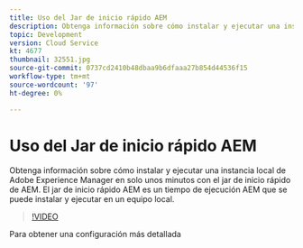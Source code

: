 ```yaml
---
title: Uso del Jar de inicio rápido AEM
description: Obtenga información sobre cómo instalar y ejecutar una instancia local de Adobe Experience Manager en solo unos minutos con el jar de inicio rápido de AEM. El jar de inicio rápido AEM es un tiempo de ejecución AEM que se puede instalar y ejecutar en un equipo local.
topic: Development
version: Cloud Service
kt: 4677
thumbnail: 32551.jpg
source-git-commit: 0737cd2410b48dbaa9b6dfaaa27b854d44536f15
workflow-type: tm+mt
source-wordcount: '97'
ht-degree: 0%

---
```



# Uso del Jar de inicio rápido AEM

Obtenga información sobre cómo instalar y ejecutar una instancia local de Adobe Experience Manager en solo unos minutos con el jar de inicio rápido de AEM. El jar de inicio rápido AEM es un tiempo de ejecución AEM que se puede instalar y ejecutar en un equipo local.

>[!VIDEO](https://video.tv.adobe.com/v/32551/?quality=12&learn=on)

Para obtener una configuración más detallada